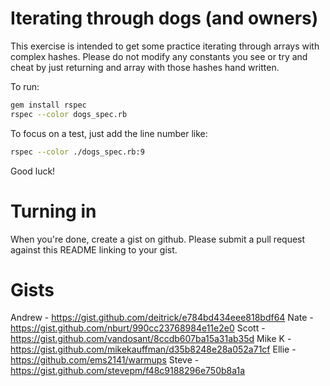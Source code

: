 Iterating through dogs (and owners)
===

This exercise is intended to get some practice iterating through
arrays with complex hashes. Please do not modify any constants you see
or try and cheat by just returning and array with those hashes hand
written.

To run:

```bash
gem install rspec
rspec --color dogs_spec.rb
```

To focus on a test, just add the line number like:

```bash
rspec --color ./dogs_spec.rb:9
```

Good luck!

Turning in
===

When you're done, create a gist on github. Please submit a pull request against this README linking to your gist.

Gists
===
Andrew - https://gist.github.com/deitrick/e784bd434eee818bdf64
Nate - https://gist.github.com/nburt/990cc23768984e11e2e0
Scott - https://gist.github.com/vandosant/8ccdb607ba15a31ab35d
Mike K - https://gist.github.com/mikekauffman/d35b8248e28a052a71cf
Ellie - https://github.com/ems2141/warmups
Steve - https://gist.github.com/stevepm/f48c9188296e750b8a1a

